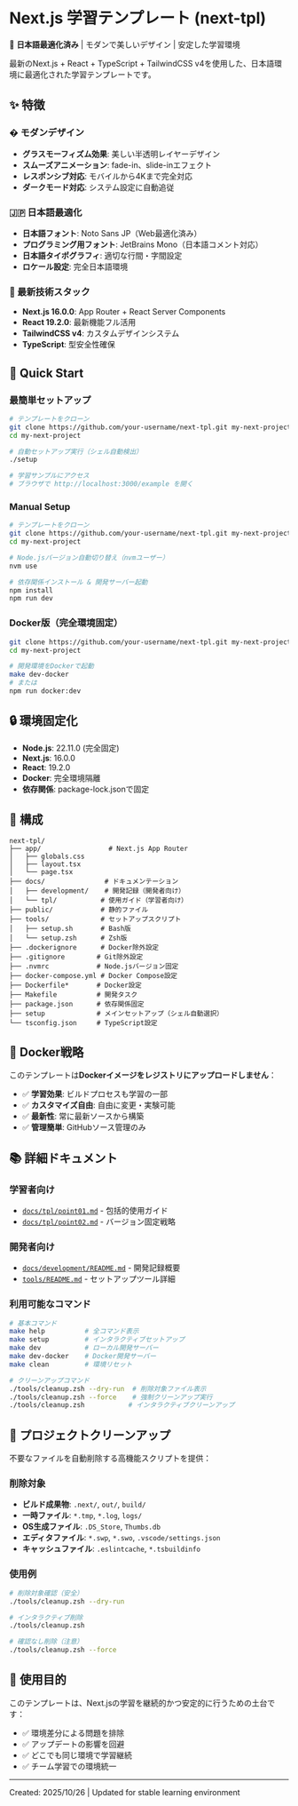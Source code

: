 # Next.js 学習テンプレート (next-tpl)

🎌 **日本語最適化済み** | モダンで美しいデザイン | 安定した学習環境

最新のNext.js + React + TypeScript + TailwindCSS v4を使用した、日本語環境に最適化された学習テンプレートです。

## ✨ 特徴

### � モダンデザイン
- **グラスモーフィズム効果**: 美しい半透明レイヤーデザイン
- **スムーズアニメーション**: fade-in、slide-inエフェクト
- **レスポンシブ対応**: モバイルから4Kまで完全対応
- **ダークモード対応**: システム設定に自動追従

### 🇯🇵 日本語最適化
- **日本語フォント**: Noto Sans JP（Web最適化済み）
- **プログラミング用フォント**: JetBrains Mono（日本語コメント対応）
- **日本語タイポグラフィ**: 適切な行間・字間設定
- **ロケール設定**: 完全日本語環境

### 🚀 最新技術スタック
- **Next.js 16.0.0**: App Router + React Server Components
- **React 19.2.0**: 最新機能フル活用
- **TailwindCSS v4**: カスタムデザインシステム
- **TypeScript**: 型安全性確保

## 🚀 Quick Start

### 最簡単セットアップ
```bash
# テンプレートをクローン
git clone https://github.com/your-username/next-tpl.git my-next-project
cd my-next-project

# 自動セットアップ実行（シェル自動検出）
./setup

# 学習サンプルにアクセス
# ブラウザで http://localhost:3000/example を開く
```

### Manual Setup
```bash
# テンプレートをクローン
git clone https://github.com/your-username/next-tpl.git my-next-project
cd my-next-project

# Node.jsバージョン自動切り替え（nvmユーザー）
nvm use

# 依存関係インストール & 開発サーバー起動
npm install
npm run dev
```

### Docker版（完全環境固定）
```bash
git clone https://github.com/your-username/next-tpl.git my-next-project
cd my-next-project

# 開発環境をDockerで起動
make dev-docker
# または
npm run docker:dev
```

## 🔒 環境固定化

- **Node.js**: 22.11.0 (完全固定)
- **Next.js**: 16.0.0
- **React**: 19.2.0
- **Docker**: 完全環境隔離
- **依存関係**: package-lock.jsonで固定

## 📁 構成

```
next-tpl/
├── app/                 # Next.js App Router
│   ├── globals.css
│   ├── layout.tsx
│   └── page.tsx
├── docs/               # ドキュメンテーション
│   ├── development/    # 開発記録（開発者向け）
│   └── tpl/           # 使用ガイド（学習者向け）
├── public/            # 静的ファイル
├── tools/             # セットアップスクリプト
│   ├── setup.sh       # Bash版
│   └── setup.zsh      # Zsh版
├── .dockerignore      # Docker除外設定
├── .gitignore        # Git除外設定
├── .nvmrc            # Node.jsバージョン固定
├── docker-compose.yml # Docker Compose設定
├── Dockerfile*       # Docker設定
├── Makefile          # 開発タスク
├── package.json      # 依存関係固定
├── setup             # メインセットアップ（シェル自動選択）
└── tsconfig.json     # TypeScript設定
```

## 🐳 Docker戦略

このテンプレートは**Dockerイメージをレジストリにアップロードしません**：

- ✅ **学習効果**: ビルドプロセスも学習の一部
- ✅ **カスタマイズ自由**: 自由に変更・実験可能
- ✅ **最新性**: 常に最新ソースから構築
- ✅ **管理簡単**: GitHubソース管理のみ

## 📚 詳細ドキュメント

### 学習者向け
- [`docs/tpl/point01.md`](./docs/tpl/point01.md) - 包括的使用ガイド
- [`docs/tpl/point02.md`](./docs/tpl/point02.md) - バージョン固定戦略

### 開発者向け
- [`docs/development/README.md`](./docs/development/README.md) - 開発記録概要
- [`tools/README.md`](./tools/README.md) - セットアップツール詳細

### 利用可能なコマンド
```bash
# 基本コマンド
make help          # 全コマンド表示
make setup         # インタラクティブセットアップ
make dev           # ローカル開発サーバー
make dev-docker    # Docker開発サーバー
make clean         # 環境リセット

# クリーンアップコマンド
./tools/cleanup.zsh --dry-run  # 削除対象ファイル表示
./tools/cleanup.zsh --force    # 強制クリーンアップ実行
./tools/cleanup.zsh           # インタラクティブクリーンアップ
```

## 🧹 プロジェクトクリーンアップ

不要なファイルを自動削除する高機能スクリプトを提供：

### 削除対象
- **ビルド成果物**: `.next/`, `out/`, `build/`
- **一時ファイル**: `*.tmp`, `*.log`, `logs/`
- **OS生成ファイル**: `.DS_Store`, `Thumbs.db`
- **エディタファイル**: `*.swp`, `*.swo`, `.vscode/settings.json`
- **キャッシュファイル**: `.eslintcache`, `*.tsbuildinfo`

### 使用例
```bash
# 削除対象確認（安全）
./tools/cleanup.zsh --dry-run

# インタラクティブ削除
./tools/cleanup.zsh

# 確認なし削除（注意）
./tools/cleanup.zsh --force
```

## 🎯 使用目的

このテンプレートは、Next.jsの学習を継続的かつ安定的に行うための土台です：

- ✅ 環境差分による問題を排除
- ✅ アップデートの影響を回避
- ✅ どこでも同じ環境で学習継続
- ✅ チーム学習での環境統一

---

Created: 2025/10/26 | Updated for stable learning environment
